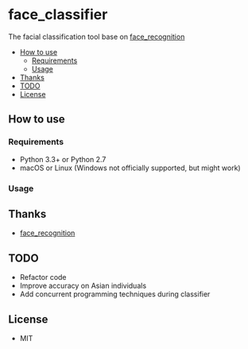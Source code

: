 # face_classifier

The facial classification tool base on [face_recognition](https://github.com/ageitgey/face_recognition)

   * [How to use](#how-to-use)
        * [Requirements](#requirements)
        * [Usage](#usage)
   * [Thanks](#thanks)
   * [TODO](#todo)
   * [License](#license)


## How to use

### Requirements
* Python 3.3+ or Python 2.7
* macOS or Linux (Windows not officially supported, but might work)

### Usage

## Thanks
* [face_recognition](https://github.com/ageitgey/face_recognition)

## TODO

* Refactor code
* Improve accuracy on Asian individuals
* Add concurrent programming techniques during classifier

## License

* MIT

